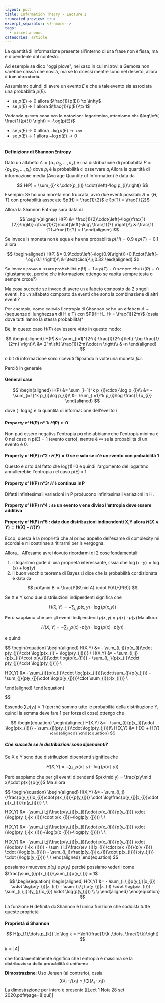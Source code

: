```yaml
---
layout: post
title: Information Theory - Lecture 1
truncated_preview: true
excerpt_separator: <!--more-->
tags:
  - miscellaneous
categories: article
---
```

<!--more-->
La quantità di informazione presente all'interno di una frase non è fissa, ma è dipendente dal contesto. 

Ad esempio se dico "oggi piove", nel caso in cui mi trovi a Gemona non sarebbe chissà che novità, ma se lo dicessi mentre sono nel deserto, allora è ben altra storia.


Assumiamo quindi di avere un evento $E$ e che a tale evento sia associata una probabilità $p(E)$.
- se $p(E) \to 0$ allora $\frac{1}{p(E)} \to \infty$
- se $p(E) \to 1$ allora $\frac{1}{p(E)}\to 1$

Vedendo questa cosa con la notazione logaritmica, otteniamo che $log\left( \frac{1}{p(E)} \right) = -\log(p(E))$
- se $p(E) \to 0$        allora $-\log p(E) \to +\infty$
- se $p(E) \to 1$        allora $-\log p(E)\to 0$

---
#### Definizione di Shannon Entropy
Dato un alfabeto $A=\{a_{1},a_{2},\dots,a_{k}\}$ e una distribuzione di probabilità $P=\{p_{1},p_{2},\dots,p_{k}\}$
dove $p_{i}$ è la probabilità di osservare $a_i$ 
Allora la quantità di informazione media (Average Quantity of Information) è data da 

$$ 
H(P) = \sum_{i}^k \cdot{p_{i}} \cdot{\left(-\log p_{i}\right)}
$$

Esempio:
Se ho una moneta non truccata, avrò due eventi possibili: $A=\{H,T\}$ con probabilità associate $p(H) = \frac{1}{2}$ e $p(T) = \frac{1}{2}$ 

Allora la Shannon Entropy sarà data da 

$$
\begin{aligned}
H(P) &= \frac{1}{2}\cdot{\left(-\log{\frac{1}{2}}\right)}+\frac{1}{2}\cdot{\left(-\log\ \frac{1}{2} \right)}\\
&=\frac{1}{2}+\frac{1}{2} = 1
\end{aligned}
$$

Se invece la moneta non è equa e ha una probabilità $p(H) = 0.9$ e $p(T)=0.1$ allora 

$$
\begin{aligned}
H(P) &= 0.9\cdot{\left(-\log{0.9}\right)}+0.1\cdot{\left(-\log\ 0.1 \right)}\\
&=\text{circa}\;\;0.32
\end{aligned}
$$

Se invece provo a usare probabilità $p(H)=1$ e $p(T)=0$ scopro che $H(P)=0$ (giustamente, perchè che informazione ottengo se capita sempre testa o sempre croce?)



Ma cosa succede se invece di avere un alfabeto composto da 2 singoli eventi, ho un alfabeto composto da eventi che sono la combinazione di altri eventi?

Per esempio, come calcolo l'entropia di Shannon se ho un alfabeto $A=\{\text{sequenze di lunghezza}\; n\; \text{di H e T} \}$
con $P(HHH...H) = \frac{1}{2^n}$  (ossia dove tutti hanno la stessa probabilità)?


Bè, in questo caso $H(P)$ dev'essere visto in questo modo:

$$
\begin{aligned}
H(P) &= \sum_{i=1}^{2^n} \frac{1}{2^n}\left(-\log \frac{1}{2^n} \right)\\
&= 2^n\left( \frac{1}{2^n}\cdot n \right)\\
&=n
\end{aligned}
$$

$n$ bit di informazione sono ricevuti flippando n volte una moneta *fair*.


Perciò in generale 
#### General case

$$
\begin{aligned}
H(P) &= \sum_{i=1}^k p_{i}\cdot(-\log p_{i})\\
&= - \sum_{i=1}^k p_{i}\log p_{i}\\
&= \sum_{i=1}^k p_{i}\log \frac{1}{p_{i}}
\end{aligned}
$$

dove $(-\log p_{i})$ è la quantità di informazione dell'evento $i$

#### Property of $H(P)$ n° 1: $H(P) \ge 0$
Non può essere negativa l'entropia perchè abbiamo che l'entropia minima è 0 nel caso in p(E) = 1 (evento certo), mentre è $\infty$ se la probabilità di un evento è 0.

#### Property of H(P) n°2 : $H(P) =0$ se e solo se c'è un evento con probabilità 1
Questo è dato dal fatto che log(1)=0 e quindi l'argomento del logaritmo annullerebbe l'entropia nel caso p(E) = 1

#### Property of H(P) n°3: $H$ è continua in P
Difatti infinitesimali variazioni in P producono infinitesimali variazioni in H.

#### Property of H(P) n°4 : se un evento viene diviso l'entropia deve essere additiva


#### Property of H(P) n°5 : date due distribuzioni indipendenti X,Y allora $H(X\land Y) = H(X)+H(Y)$
Ecco, questa è la proprietà che al primo appello dell'esame di complexity mi scordai e mi costrinse a ritirarmi per la vergogna.

Allora... All'esame avrei dovuto ricordarmi di 2 cose fondamentali:
1. il logaritmo gode di una proprietà interessante, ossia che $\log(x\cdot y) = \log(x)+\log(y)$
2. il buon vecchio teorema di Bayes ci dice che la probabilità condizionata è data da 

$$
p(A\mid B) = \frac{P(B\mid A) \cdot P(A)}{P(B)}
$$

Se X e Y sono due distribuzioni indipendenti significa che 

$$
H(X,Y) = - \sum_{i,\;j}{p(x,y)\cdot \log(p(x,y)})
$$

Però sappiamo che per gli eventi indipendenti $p(x,y) = p(x)\cdot p(y)$
Ma allora

$$
H(X,Y) = - \sum_{i,\;j}{p(x)\cdot p(y)\cdot \log(p(x)\cdot p(y)})
$$

e quindi

$$
\begin{equation}
\begin{aligned}
H(X,Y) &= - \sum_{i,\;j}{p(x_{i})\cdot p(y_{j})\cdot \log(p(x_{i})+ \log(p(y_{j})))} \\
H(X,Y) &= - \sum_{i,\;j}{p(x_{i})\cdot p(y_{j})\cdot \log(p(x_{i}))} - \sum_{i,\;j}{p(x_{i})\cdot p(y_{j})\cdot \log(p(y_{j}))} \\

H(X,Y) &= - \sum_{i}{p(x_{i})\cdot \log(p(x_{i}))}\cdot\sum_{j}(p(y_{j})) - \sum_{j}{p(y_{j})\cdot \log(p(y_{j}))}\cdot \sum_{i}{p(x_{i})} \\

\end{aligned}
\end{equation}

$$

Essendo $\sum_{j}p(y_{j}) =1$ (perchè sommo tutte le probabilità della distribuzione Y, quindi la somma deve fare 1 per forza di cose) ottengo che

$$
\begin{equation}
\begin{aligned}
H(X,Y) &= - \sum_{i}{p(x_{i})\cdot \log(p(x_{i}))} - \sum_{j}{p(y_{j})\cdot \log(p(y_{j}))}\\
H(X,Y) &= H(X) + H(Y)
\end{aligned}
\end{equation}
$$

##### Che succede se le distribuzioni sono dipendenti?
Se X e Y sono due distribuzioni dipendenti significa che 

$$
H(X,Y) = - \sum_{i,\;j}{p(x\mid y)\cdot \log(p(x\mid y)})
$$

Però sappiamo che per gli eventi dipendenti $p(x\mid y) = \frac{p(y\mid x)\cdot p(x)}{p(y)}$
Ma allora

$$
\begin{equation}
\begin{aligned}
H(X,Y) &= - \sum_{i,\;j}{\frac{p(y_{j}|x_{i})\cdot p(x_{i})}{p(y_{j})} \cdot \log\frac{p(y_{j}|x_{i})\cdot p(x_{i})}{p(y_{j})}} \\ \\

H(X,Y) &= - \sum_{i,\;j}\frac{p(y_{j}|x_{i})\cdot p(x_{i})}{p(y_{j})} \cdot (\log(p(y_{j}|x_{i}))\cdot p(x_{i}))-\log(p(y_{j}))) \\ \\

H(X,Y) &= - \sum_{i,\;j}\frac{p(y_{j}|x_{i})\cdot p(x_{i})}{p(y_{j})} \cdot (\log(p(y_{j}|x_{i}))+\log(p(x_{i}))-\log(p(y_{j}))) \\ \\

H(X,Y) &= - \sum_{i,\;j}\frac{p(y_{j}|x_{i})\cdot p(x_{i})}{p(y_{j})} \cdot (\log(p(y_{j}|x_{i}))) - \sum_{i,\;j}\frac{p(y_{j}|x_{i})\cdot p(x_{i})}{p(y_{j})} \cdot (\log(p(x_{i})))  - \sum_{i,\;j}\frac{p(y_{j}|x_{i})\cdot p(x_{i})}{p(y_{j})} \cdot (\log(p(y_{j}))) \\ \\
\end{aligned}
\end{equation}
$$

possiamo rimuovere $p(x_i)$ e $p(y_j)$ perchè possiamo vederli come $\frac{\sum_{i}p(x_{i})}{\sum_{j}p(y_{j})} = 1$
$$
\begin{equation}
\begin{aligned}
H(X,Y) &= - \sum_{i,\;j}p(y_{j}|x_{i}) \cdot \log(p(y_{j}|x_{i})) - \sum_{i,\;j} p(y_{j}|x_{i}) \cdot \log(p(x_{i}))  - \sum_{i,\;j}p(y_{j}|x_{i}) \cdot \log(p(y_{j})) \\ \\
\end{aligned}
\end{equation}
$$



La funzione $H$ definita da Shannon è l'unica funzione che soddisfa tutte queste proprietà


#### Proprietà di Shannon 

$$
H(p_{1},\dots,p_{k}) \le \log k = H\left(\frac{1}{k},\dots, \frac{1}{k}\right)
$$

$k=|A|$

che fondamentalmente significa che l'entropia è massima se la distribuzione delle probabilità è uniforme

**Dimostrazione**:
Uso Jensen (al contrario), ossia $$\sum \lambda_{i} \cdot f(x_{i})\le f\left( \sum(\lambda_{i} \cdot x_{i}) \right)$$
La dimostrazione per intero è presente [[Lect 1 Nota 28 set 2020.pdf#page=8|qui]]
